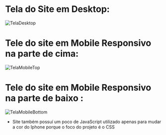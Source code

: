 # Tela do Site em Desktop:

![TelaDesktop](https://github.com/guDutra/HTML-CSS/assets/103240385/b1105a63-7aab-416b-b65a-7c80ca0bbff4)

# Tele do site em Mobile Responsivo na parte de cima:

![TelaMobileTop](https://github.com/guDutra/HTML-CSS/assets/103240385/9980fe97-1f83-4316-a05c-d826cf8a6343)

# Tele do site em Mobile Responsivo na parte de baixo :

![TelaMobileBottom](https://github.com/guDutra/HTML-CSS/assets/103240385/fcfd9557-865f-43d3-96ab-503a1e60e7d8)

* Site também possuí um poco de JavaScript utilizado apenas para mudar a cor do Iphone porque o foco do projeto é o CSS
